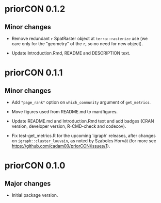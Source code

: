 # priorCON 0.1.2

## Minor changes

- Remove redundant `r` SpatRaster object at `terra::rasterize` use (we care only
for the "geometry" of the `r`, so no need for new object).

- Update Introduction.Rmd, README and DESCRIPTION text.

# priorCON 0.1.1

## Minor changes

- Add `"page_rank"` option on `which_community` argument of `get_metrics`.

- Move figures used from README.md to man/figures.

- Update README.md and Introduction.Rmd text and add badges (CRAN version,
developer version, R-CMD-check and codecov).

- Fix test-get_metrics.R for the upcoming 'igraph' releases, after changes on
`igraph::cluster_louvain`, as noted by Szabolcs Horvát (for more see
https://github.com/cadam00/priorCON/issues/1).

# priorCON 0.1.0

## Major changes

- Initial package version.
